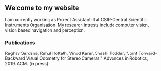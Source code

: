 ## Welcome to my website

I am currently working as Project Assistant-II at CSIR-Central Scientific Instruments Organisation. My research intrests include computer vision, vision based navigation and perception.

### Publications

Raghav Sardana, Rahul Kottath, Vinod Karar, Shashi Poddar, "Joint Forward-Backward Visual Odometry for Stereo Cameras," Advances in Robotics, 2019. ACM. (in press)
